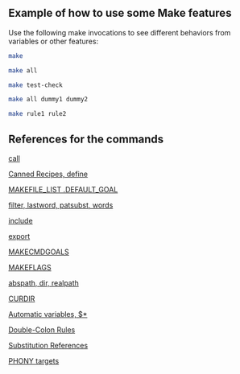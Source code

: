 Example of how to use some Make features
----------------------------------------

Use the following make invocations to see different behaviors from variables or
other features:

```sh
make

make all

make test-check

make all dummy1 dummy2

make rule1 rule2
```

References for the commands
---------------------------
[call](https://www.gnu.org/software/make/manual/html_node/Call-Function.html)

[Canned Recipes, define](https://www.gnu.org/software/make/manual/html_node/Canned-Recipes.html)

[MAKEFILE_LIST .DEFAULT_GOAL](https://www.gnu.org/software/make/manual/html_node/Special-Variables.html)

[filter, lastword, patsubst, words](https://www.gnu.org/software/make/manual/html_node/Text-Functions.html)

[include](https://www.gnu.org/software/make/manual/html_node/Include.html)

[export](https://www.gnu.org/software/make/manual/html_node/Variables_002fRecursion.html#index-variables_002c-exporting)

[MAKECMDGOALS](https://www.gnu.org/software/make/manual/html_node/Goals.html)

[MAKEFLAGS](https://www.gnu.org/software/make/manual/html_node/Options_002fRecursion.html)

[abspath, dir, realpath](https://www.gnu.org/software/make/manual/html_node/File-Name-Functions.html)

[CURDIR](https://www.gnu.org/software/make/manual/make.html#Quick-Reference)

[Automatic variables, $*](https://www.gnu.org/software/make/manual/html_node/Automatic-Variables.html)

[Double-Colon Rules](https://www.gnu.org/software/make/manual/html_node/Double_002dColon.html)

[Substitution References](https://www.gnu.org/software/make/manual/make.html#Substitution-Refs)

[PHONY targets](https://www.gnu.org/software/make/manual/html_node/Phony-Targets.html)
